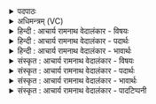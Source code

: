 <details><summary>पदपाठः</summary>

अ꣡ग्ने꣢꣯। तम्। अ꣣द्य꣢। अ꣣। द्य꣢। अ꣡श्व꣢꣯म्। न। स्तो꣡मैः꣢꣯। क्र꣡तु꣢꣯म्। न। भ꣣द्र꣢म्। हृ꣣दिस्पृ꣡शम्। हृ꣣दि। स्पृ꣡श꣢꣯म्। ऋ꣣ध्या꣡म꣢। ते꣣। ओ꣡हैः꣢꣯। ४३४।
</details>

<details><summary>अधिमन्त्रम् (VC)</summary>

- अग्निः
- वामदेवो गौतमः
- पदपङ्क्तिः
- पञ्चमः
- ऐन्द्रं काण्डम्
</details>

<details><summary>हिन्दी : आचार्य रामनाथ वेदालंकार - विषयः</summary>

अगले मन्त्र का अग्नि देवता है। इसमें यह विषय है कि कैसे परमात्मा की हम पूजा करें।
</details>

<details><summary>हिन्दी : आचार्य रामनाथ वेदालंकार - पदार्थः</summary>

पदार्थान्वयभाषाः -  हे (अग्ने) अग्रनेता प्रकाशक परमेश्वर ! (अश्वं न) घोड़े के समान, और (क्रतुं न) रचयिता शिल्पी के समान (भद्रम्) कल्याणकर्ता, (हृदिस्पृशम्) हृदय को स्पर्श करनेवाले (तम्) उस जगत्प्रसिद्ध तुझको (अद्य) आज (ते ओहैः) तुझे हमारी ओर लानेवाले (स्तोमैः) स्तोत्रों से (ऋध्याम) पूजित करें ॥८॥ इस मन्त्र में उपमालङ्कार है ॥८॥
</details>

<details><summary>हिन्दी : आचार्य रामनाथ वेदालंकार - भावार्थः</summary>

भावार्थभाषाः -  जैसे घोड़ा देशान्तर को जाने में साधन बनकर और शिल्पी विविध यन्त्रकला आदि का निर्माण करके हमारा हित करता है, वैसे ही परमेश्वर हमें उन्नति की ओर ले जाकर और हमारे लिए सूर्य, चन्द्र, वायु, फल, मूल आदि विविध वस्तुओं का निर्माण कर हमारा हितकर्ता होता है ॥८॥
</details>

<details><summary>संस्कृत : आचार्य रामनाथ वेदालंकार - विषयः</summary>

अथाग्निर्देवता। कीदृशं परमात्मानं वयं परिचरेमेत्याह।
</details>

<details><summary>संस्कृत : आचार्य रामनाथ वेदालंकार - पदार्थः</summary>

पदार्थान्वयभाषाः -  हे (अग्ने) अग्रणीः प्रकाशक परमेश्वर ! (अश्वं न) तुरगम् इव, (क्रतुं न) कर्तारं शिल्पिनम् इव च। करोतीति क्रतुः। ‘कृञः कतुः उ० १।७६’ इति कृञ् धातोः कतुः प्रत्ययः। (भद्रम्) कल्याणकरम्, (हृदिस्पृशम्) हृदयस्पर्शिनम्। हृदि स्पृशतीति हृदिस्पृक् ‘हृद्युभ्यां ङेः अ० ६।३।९ वा०’ इति सप्तम्या अलुक्। (तम्) जगत्प्रसिद्धं त्वाम् (अद्य) अस्मिन् दिने (ते ओहैः२) अस्मदभिमुखं त्वद्वाहकैः। वह प्रापणे धातोः छान्दसे सम्प्रसारणे गुणे रूपम्। (स्तोमैः) स्तोत्रैः (ऋध्याम्) परिचरेम। ऋध्नोति ऋणद्धि इति परिचरणकर्माणौ निघं० ३।५। संहितायाम् ‘अन्येभ्योऽपि दृश्यते अ० ६।३।१३७’ इति दीर्घः ॥८॥३ अत्रोपमालङ्कारः ॥८॥
</details>

<details><summary>संस्कृत : आचार्य रामनाथ वेदालंकार - भावार्थः</summary>

भावार्थभाषाः -  यथाश्वो देशान्तरगमने साधनतां प्राप्य शिल्पी च विविधान् यन्त्रकलादीन्निर्मायास्माकं हितं साध्नोति, तथैव परमेश्वरोऽस्मानुत्कर्षं नीत्वास्माकं कृते सूर्यचन्द्रवायुफलमूलादीनि विविधवस्तूनि च निर्माय हितकर्ता जायते ॥८॥
</details>

<details><summary>संस्कृत : आचार्य रामनाथ वेदालंकार - पादटिप्पनी</summary>

टिप्पणी:   १. ऋ० ४।१०।१; य० १५।४४; १७।७७ ऋषिः परमेष्ठी। साम० १७७७। २. ओहैः वाहकैः इति स्तोमविशेषणम्—इति भ०। ‘विद्यासुखप्रापकैः’ इति य० १५।४४ भाष्ये—द०। ३. दयानन्दर्षिर्मन्त्रमेतम् ऋ० ४।१०।१ भाष्ये, य० १५।४४ भाष्ये च विद्वद्विषये, य० १७।७७ भाष्ये चाध्यापकाध्येतृविषये व्याख्यातवान्।
</details>